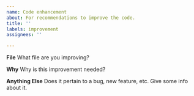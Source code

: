 ```yaml
---
name: Code enhancement
about: For recommendations to improve the code.
title: ''
labels: improvement
assignees: ''

---
```


**File**
What file are you improving?

**Why**
Why is this improvement needed?

**Anything Else**
Does it pertain to a bug, new feature, etc. Give some info about it.
